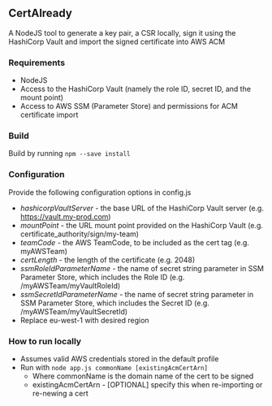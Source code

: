 ## CertAlready
A NodeJS tool to generate a key pair, a CSR locally, sign it using the HashiCorp Vault and import the signed certificate into AWS ACM

### Requirements
   - NodeJS
   - Access to the HashiCorp Vault (namely the role ID, secret ID, and the mount point)
   - Access to AWS SSM (Parameter Store) and permissions for ACM certificate import

### Build
Build by running `npm --save install`

### Configuration
Provide the following configuration options in config.js
   - *hashicorpVaultServer* - the base URL of the HashiCorp Vault server (e.g. https://vault.my-prod.com)
   - *mountPoint* - the URL mount point provided on the HashiCorp Vault (e.g. certificate_authority/sign/my-team)
   - *teamCode* - the AWS TeamCode, to be included as the cert tag (e.g. myAWSTeam)
   - *certLength* - the length of the certificate (e.g. 2048)
   - *ssmRoleIdParameterName* - the name of secret string parameter in SSM Parameter Store, which includes the Role ID (e.g. /myAWSTeam/myVaultRoleId)
   - *ssmSecretIdParameterName* - the name of secret string parameter in SSM Parameter Store, which includes the Secret ID (e.g. /myAWSTeam/myVaultSecretId)
   - Replace eu-west-1 with desired region

### How to run locally
   - Assumes valid AWS credentials stored in the default profile
   - Run with `node app.js commonName [existingAcmCertArn]`
       - Where commonName is the domain name of the cert to be signed
       - existingAcmCertArn - [OPTIONAL] specify this when re-importing or re-newing a cert